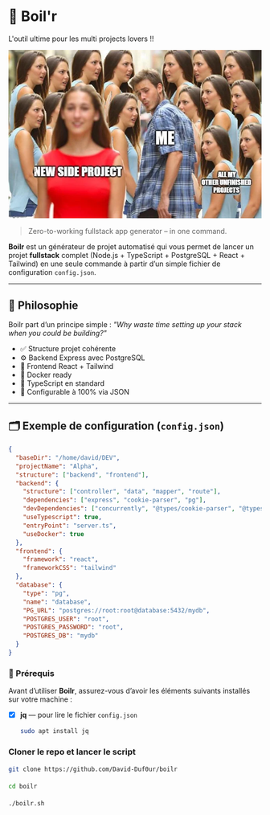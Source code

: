 # 🚀 Boil'r

L'outil ultime pour les multi projects lovers !!

![meme](src/meme.webp)



> Zero-to-working fullstack app generator – in one command.

**Boilr** est un générateur de projet automatisé qui vous permet de lancer un projet **fullstack** complet (Node.js + TypeScript + PostgreSQL + React + Tailwind) en une seule commande à partir d’un simple fichier de configuration `config.json`.

---

## 🧠 Philosophie

Boilr part d’un principe simple : *"Why waste time setting up your stack when you could be building?"*

* ✅ Structure projet cohérente
* ⚙️ Backend Express avec PostgreSQL
* 💨 Frontend React + Tailwind
* 🐳 Docker ready
* 🧪 TypeScript en standard
* 🔧 Configurable à 100% via JSON

---

## 🗂️ Exemple de configuration (`config.json`)

```json
{
  "baseDir": "/home/david/DEV",
  "projectName": "Alpha",
  "structure": ["backend", "frontend"],
  "backend": {
    "structure": ["controller", "data", "mapper", "route"],
    "dependencies": ["express", "cookie-parser", "pg"],
    "devDependencies": ["concurrently", "@types/cookie-parser", "@types/express", "ts-node", "typescript", "@types/pg"],
    "useTypescript": true,
    "entryPoint": "server.ts",
    "useDocker": true
  },
  "frontend": {
    "framework": "react",
    "frameworkCSS": "tailwind"
  },
  "database": {
    "type": "pg",
    "name": "database",
    "PG_URL": "postgres://root:root@database:5432/mydb",
    "POSTGRES_USER": "root",
    "POSTGRES_PASSWORD": "root",
    "POSTGRES_DB": "mydb"
  }
}
```
### 🚧 Prérequis

Avant d’utiliser **Boilr**, assurez-vous d’avoir les éléments suivants installés sur votre machine :

- [x] **jq** — pour lire le fichier `config.json`
  ```bash
  sudo apt install jq
  ```

### Cloner le repo et lancer le script

```bash
git clone https://github.com/David-Duf0ur/boilr

cd boilr

./boilr.sh
```


